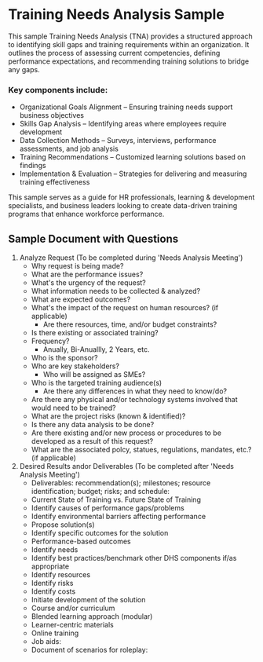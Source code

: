 # Training Needs Analysis Sample

This sample Training Needs Analysis (TNA) provides a structured approach to identifying skill gaps and training requirements within an organization. It outlines the process of assessing current competencies, defining performance expectations, and recommending training solutions to bridge any gaps.

<h3>Key components include:</h3>

- Organizational Goals Alignment – Ensuring training needs support business objectives
- Skills Gap Analysis – Identifying areas where employees require development
- Data Collection Methods – Surveys, interviews, performance assessments, and job analysis
- Training Recommendations – Customized learning solutions based on findings
- Implementation & Evaluation – Strategies for delivering and measuring training effectiveness

This sample serves as a guide for HR professionals, learning & development specialists, and business leaders looking to create data-driven training programs that enhance workforce performance.

<h2>Sample Document with Questions</h2>

1. Analyze Request (To be completed during 'Needs Analysis Meeting')
    - Why request is being made?
    - What are the performance issues?
    - What's the urgency of the request?
    - What information needs to be collected & analyzed?
    - What are expected outcomes?
    - What's the impact of the request on human resources? (if applicable)
      - Are there resources, time, and/or budget constraints?
    - Is there existing or associated training?
    - Frequency?
      - Anually, Bi-Anuallly, 2 Years, etc.
    - Who is the sponsor?
    - Who are key stakeholders?
      - Who will be assigned as SMEs?
    - Who is the targeted training audience(s)
      - Are there any differences in what they need to know/do?
    - Are there any physical and/or technology systems involved that would need to be trained?
    - What are the project risks (known & identified)?
    - Is there any data analysis to be done?
    - Are there existing and/or new process or procedures to be developed as a result of this request?
    - What are the associated polcy, statues, regulations, mandates, etc.? (if applicable)
2. Desired Results andor Deliverables (To be completed after 'Needs Analysis Meeting')
    - Deliverables: recommendation(s); milestones; resource identification; budget; risks; and schedule:
    - Current State of Training vs. Future State of Training
    - Identify causes of performance gaps/problems
    - Identify environmental barriers affecting performance
    - Propose solution(s)
    - Identify specific outcomes for the solution
    - Performance-based outcomes
    - Identify needs
    - Identify best practices/benchmark other DHS components if/as appropriate
    - Identify resources
    - Identify risks
    - Identify costs
    - Initiate development of the solution
    - Course and/or curriculum
    - Blended learning approach (modular)
    - Learner-centric materials
    - Online training
    - Job aids:
    - Document of scenarios for roleplay:  
